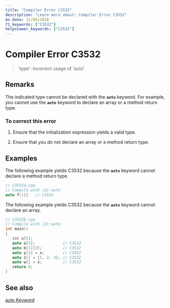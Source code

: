 ```yaml
---
title: "Compiler Error C3532"
description: "Learn more about: Compiler Error C3532"
ms.date: 11/04/2016
f1_keywords: ["C3532"]
helpviewer_keywords: ["C3532"]
---
```

# Compiler Error C3532

> 'type': incorrect usage of 'auto'

## Remarks

The indicated type cannot be declared with the **`auto`** keyword. For example, you cannot use the **`auto`** keyword to declare an array or a method return type.

### To correct this error

1. Ensure that the initialization expression yields a valid type.

1. Ensure that you do not declare an array or a method return type.

## Examples

The following example yields C3532 because the **`auto`** keyword cannot declare a method return type.

```cpp
// C3532a.cpp
// Compile with /Zc:auto
auto f(){}   // C3532
```

The following example yields C3532 because the **`auto`** keyword cannot declare an array.

```cpp
// C3532b.cpp
// Compile with /Zc:auto
int main()
{
   int x[5];
   auto a[5];            // C3532
   auto b[1][2];         // C3532
   auto y[5] = x;        // C3532
   auto z[] = {1, 2, 3}; // C3532
   auto w[] = x;         // C3532
   return 0;
}
```

## See also

[auto Keyword](../../cpp/auto-cpp.md)
